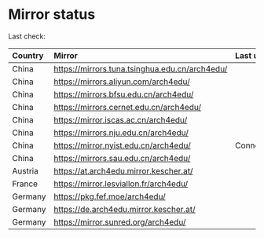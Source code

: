 <script src="./time.js"></script>
# Mirror status
Last check: <script type="text/javascript">localize(1718903818.5212767);</script>

|Country|Mirror|Last update|
|:------|:-----|:----------|
|China|https://mirrors.tuna.tsinghua.edu.cn/arch4edu/|<script type="text/javascript">localize(1718865680);</script>|
|China|https://mirrors.aliyun.com/arch4edu/|<script type="text/javascript">localize(1718865680);</script>|
|China|https://mirrors.bfsu.edu.cn/arch4edu/|<script type="text/javascript">localize(1718865680);</script>|
|China|https://mirrors.cernet.edu.cn/arch4edu/|<script type="text/javascript">localize(1718865680);</script>|
|China|https://mirror.iscas.ac.cn/arch4edu/|<script type="text/javascript">localize(1718865680);</script>|
|China|https://mirrors.nju.edu.cn/arch4edu/|<script type="text/javascript">localize(1718822308);</script>|
|China|https://mirror.nyist.edu.cn/arch4edu/|ConnectionError|
|China|https://mirrors.sau.edu.cn/arch4edu/|<script type="text/javascript">localize(1718865680);</script>|
|Austria|https://at.arch4edu.mirror.kescher.at/|<script type="text/javascript">localize(1718865680);</script>|
|France|https://mirror.lesviallon.fr/arch4edu/|<script type="text/javascript">localize(1718865680);</script>|
|Germany|https://pkg.fef.moe/arch4edu/|<script type="text/javascript">localize(1718865680);</script>|
|Germany|https://de.arch4edu.mirror.kescher.at/|<script type="text/javascript">localize(1718865680);</script>|
|Germany|https://mirror.sunred.org/arch4edu/|<script type="text/javascript">localize(1718865680);</script>|

<script src="./tablefilter/tablefilter.js"></script>
<script src="./table.js"></script>